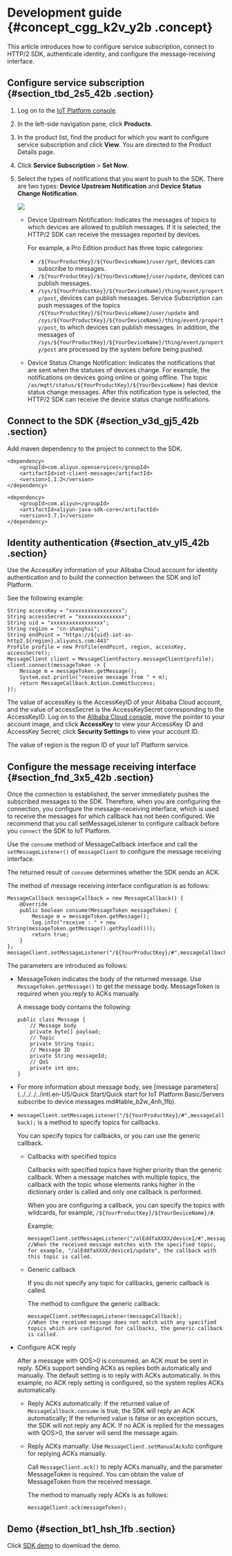 # Development guide {#concept_cgg_k2v_y2b .concept}

This article introduces how to configure service subscription, connect to HTTP/2 SDK, authenticate identity, and configure the message-receiving interface.

## Configure service subscription {#section_tbd_2s5_42b .section}

1.  Log on to the [IoT Platform console](https://iot.console.aliyun.com/product/region/cn-shanghai).
2.  In the left-side navigation pane, click **Products**.
3.  In the product list, find the product for which you want to configure service subscription and click **View**. You are directed to the Product Details page.
4.  Click **Service Subscription** \> **Set Now**.
5.  Select the types of notifications that you want to push to the SDK. There are two types: **Device Upstream Notification** and **Device Status Change Notification**.

    ![](http://static-aliyun-doc.oss-cn-hangzhou.aliyuncs.com/assets/img/18850/153820507612666_en-US.png)

    -   Device Upstream Notification: Indicates the messages of topics to which devices are allowed to publish messages. If it is selected, the HTTP/2 SDK can receive the messages reported by devices.

        For example, a Pro Edition product has three topic categories:

        -   `/${YourProductKey}/${YourDeviceName}/user/get`, devices can subscribe to messages.
        -   `/${YourProductKey}/${YourDeviceName}/user/update`, devices can publish messages.
        -   `/sys/${YourProductKey}/${YourDeviceName}/thing/event/property/post`, devices can publish messages.
        Service Subscription can push messages of the topics `/${YourProductKey}/${YourDeviceName}/user/update` and `/sys/${YourProductKey}/${YourDeviceName}/thing/event/property/post`, to which devices can publish messages. In addition, the messages of `/sys/${YourProductKey}/${YourDeviceName}/thing/event/property/post` are processed by the system before being pushed.

    -   Device Status Change Notification: Indicates the notifications that are sent when the statuses of devices change. For example, the notifications on devices going online or going offline. The topic `/as/mqtt/status/${YourProductKey}/${YourDeviceName}` has device status change messages. After this notification type is selected, the HTTP/2 SDK can receive the device status change notifications.

## Connect to the SDK {#section_v3d_gj5_42b .section}

Add maven dependency to the project to connect to the SDK.

```
<dependency>
    <groupId>com.aliyun.openservices</groupId>
    <artifactId>iot-client-message</artifactId>
    <version>1.1.2</version>
</dependency>

<dependency>
    <groupId>com.aliyun</groupId>
    <artifactId>aliyun-java-sdk-core</artifactId>
    <version>3.7.1</version>
</dependency>
```

## Identity authentication {#section_atv_yl5_42b .section}

Use the AccessKey information of your Alibaba Cloud account for identity authentication and to build the connection between the SDK and IoT Platform.

See the following example:

```
String accessKey = "xxxxxxxxxxxxxxxxx";
String accessSecret = "xxxxxxxxxxxxxxx";
String uid = "xxxxxxxxxxxxxxxxx";
String region = "cn-shanghai";
String endPoint = "https://${uid}.iot-as-http2.${region}.aliyuncs.com:443"
Profile profile = new Profile(endPoint, region, accessKey, accessSecret);
MessageClient client = MessageClientFactory.messageClient(profile);
client.connect(messageToken -> {
    Message m = messageToken.getMessage();
    System.out.println("receive message from " + m);
    return MessageCallback.Action.CommitSuccess;
});
```

The value of accessKey is the AccessKeyID of your Alibaba Cloud account, and the value of accessSecret is the AccessKeySecret corresponding to the AccessKeyID. Log on to the [Alibaba Cloud console](https://home.console.aliyun.com/new#/), move the pointer to your account image, and click **AccessKey** to view your AccessKey ID and AccessKey Secret; click **Security Settings** to view your account ID.

The value of region is the region ID of your IoT Platform service.

## Configure the message receiving interface {#section_fnd_3x5_42b .section}

Once the connection is established, the server immediately pushes the subscribed messages to the SDK. Therefore, when you are configuring the connection, you configure the message-receiving interface, which is used to receive the messages for which callback has not been configured. We recommend that you call setMessageListener to configure callback before you `connect` the SDK to IoT Platform.

Use the `consume` method of MessageCallback interface and call the `setMessageListener()` of `messageClient` to configure the message receiving interface.

The returned result of `consume` determines whether the SDK sends an ACK.

The method of message receiving interface configuration is as follows:

```
MessageCallback messageCallback = new MessageCallback() {
    @Override
    public boolean consume(MessageToken messageToken) {
        Message m = messageToken.getMessage();
        log.info("receive : " + new String(messageToken.getMessage().getPayload()));
        return true;
    }
};
messageClient.setMessageListener("/${YourProductKey}/#",messageCallback);
```

The parameters are introduced as follows:

-   MessageToken indicates the body of the returned message. Use `MessageToken.getMessage()` to get the message body. MessageToken is required when you reply to ACKs manually.

    A message body contains the following:

    ```
    public class Message {
        // Message body
        private byte[] payload;
        // Topic 
        private String topic;
        // Message ID
        private String messageId;
        // QoS
        private int qos;
    }
    ```

-   For more information about message body, see [message parameters](../../../../intl.en-US/Quick Start/Quick start for IoT Platform Basic/Servers subscribe to device messages.md#table_b2w_4nh_1fb).
-   `messageClient.setMessageListener("/${YourProductKey}/#",messageCallback);` is a method to specify topics for callbacks.

    You can specify topics for callbacks, or you can use the generic callback.

    -   Callbacks with specified topics

        Callbacks with specified topics have higher priority than the generic callback. When a message matches with multiple topics, the callback with the topic whose elements ranks higher in the dictionary order is called and only one callback is performed.

        When you are configuring a callback, you can specify the topics with wildcards, for example, `/${YourProductKey}/${YourDeviceName}/#`.

        Example:

        ```
        messageClient.setMessageListener("/alEddfaXXXX/device1/#",messageCallback);
        //When the received message matches with the specified topic, for example, "/alEddfaXXXX/device1/update", the callback with this topic is called.
        ```

    -   Generic callback

        If you do not specify any topic for callbacks, generic callback is called.

        The method to configure the generic callback:

        ```
        messageClient.setMessageListener(messageCallback);
        //When the received message does not match with any specified topics which are configured for callbacks, the generic callback is called.
        ```

-   Configure ACK reply

    After a message with QOS\>0 is consumed, an ACK must be sent in reply. SDKs support sending ACKs as replies both automatically and manually. The default setting is to reply with ACKs automatically. In this example, no ACK reply setting is configured, so the system replies ACKs automatically.

    -   Reply ACKs automatically: If the returned value of `MessageCallback.consume` is true, the SDK will reply an ACK automatically; If the returned value is false or an exception occurs, the SDK will not reply any ACK. If no ACK is replied for the messages with QOS\>0, the server will send the message again.
    -   Reply ACKs manually: Use `MessageClient.setManualAcks`to configure for replying ACKs manually.

        Call `MessageClient.ack()` to reply ACKs manually, and the parameter MessageToken is required. You can obtain the value of MessageToken from the received message.

        The method to manually reply ACKs is as follows:

        ```
        messageClient.ack(messageToken);
        ```


## Demo {#section_bt1_hsh_1fb .section}

Click [SDK demo](http://aliyun-iot.oss-cn-hangzhou.aliyuncs.com/java-http2-sdk-demo/http2-server-side-demo.zip) to download the demo.

